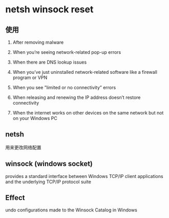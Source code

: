 # netsh winsock reset 

## 使用
1. After removing malware

2. When you’re seeing network-related pop-up errors

3. When there are DNS lookup issues

4. When you’ve just uninstalled network-related software like a 
firewall program or VPN

5. When you see ”limited or no connectivity” errors

6. When releasing and renewing the IP address doesn’t restore connectivity

7. When the internet works on other devices on the same network but not on your Windows PC

## netsh
用来更改网络配置

## winsock (windows socket)
provides a standard interface between Windows TCP/IP client applications and the underlying TCP/IP protocol suite

## Effect
undo configurations made to the Winsock Catalog in Windows